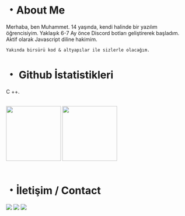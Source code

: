   <h1>・About Me</h1>
Merhaba, ben Muhammet. 14 yaşında, kendi halinde bir yazılım öğrencisiyim. Yaklaşık 6-7 Ay önce Discord botları geliştirerek başladım. Aktif olarak Javascript diline hakimim.

`Yakında birsürü kod & altyapılar ile sizlerle olacağım.`
  <h1>・ Github İstatistikleri</h1>
C ++.</p>
  <br>
  <img src="https://github-readme-stats.vercel.app/api?username=fiobrum&show_icons=true&theme=midnight-purple&hide_border=true" width="%100" height="150px">
    <img src="https://github-readme-stats.vercel.app/api/top-langs/?username=fiobrum&show_icons=true&theme=midnight-purple&hide_border=true" width="%100" height="150px">
  <br><br>

  <h1>・İletişim / Contact</h1>
  <a href="https://discord.com/users/793008866815901736" target="_blank"><img src="https://shields.io/badge/Juresk-111111.svg?&style=for-the-badge&logo=discord"></a>
  <a href="https://github.com/juresk" target="_blank"><img src="https://shields.io/badge/Juresk-111111.svg?&style=for-the-badge&logo=github"></a>
  <a href="https://discord.gg/3UsGURBcXW" target="_blank"><img src="https://shields.io/badge/My Discord Server-111111.svg?&style=for-the-badge"></a>
</div>
